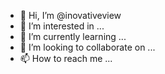 - 👋 Hi, I’m @inovativeview
- 👀 I’m interested in ...
- 🌱 I’m currently learning ...
- 💞️ I’m looking to collaborate on ...
- 📫 How to reach me ...

<!---
inovativeview/inovativeview is a ✨ special ✨ repository because its `README.md` (this file) appears on your GitHub profile.
You can click the Preview link to take a look at your changes.
--->
